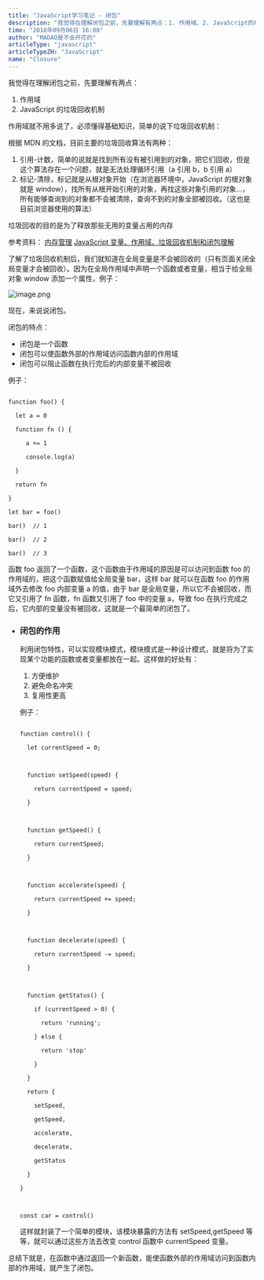 ```yaml
---
title: "JavaScript学习笔记 - 闭包"
description: "我觉得在理解闭包之前，先要理解有两点：1. 作用域、2. JavaScript的垃圾回收机制"
time: "2018年09月06日 16:00"
author: "MADAO是不会开花的"
articleType: "javascript"
articleTypeZH: "JavaScript"
name: "Closure"
---
```


我觉得在理解闭包之前，先要理解有两点：

1.  作用域
2.  JavaScript 的垃圾回收机制

作用域就不用多说了，必须懂得基础知识，简单的说下垃圾回收机制：

根据 MDN 的文档，目前主要的垃圾回收算法有两种：

1. 引用-计数，简单的说就是找到所有没有被引用到的对象，把它们回收，但是这个算法存在一个问题，就是无法处理循环引用（a 引用 b，b 引用 a）
2. 标记-清除，标记就是从根对象开始（在浏览器环境中，JavaScript 的根对象就是 window），找所有从根开始引用的对象，再找这些对象引用的对象...，所有能够查询到的对象都不会被清除，查询不到的对象全部被回收。（这也是目前浏览器使用的算法）

垃圾回收的目的是为了释放那些无用的变量占用的内存

参考资料：
[内存管理](https://developer.mozilla.org/zh-CN/docs/Web/JavaScript/Memory_Management)
[JavaScript 变量、作用域、垃圾回收机制和闭包理解](https://simmin.github.io/2016/10/10/some-js-concept/#%E4%B8%89%E3%80%81%E5%9E%83%E5%9C%BE%E6%94%B6%E9%9B%86)

了解了垃圾回收机制后，我们就知道在全局变量是不会被回收的（只有页面关闭全局变量才会被回收）。因为在全局作用域中声明一个函数或者变量，相当于给全局对象 window 添加一个属性，例子：

![image.png](/caisr.github.io/articlesImages/javascript/closure/image.png)

现在，来说说闭包。

闭包的特点：

- 闭包是一个函数
- 闭包可以使函数外部的作用域访问函数内部的作用域
- 闭包可以阻止函数在执行完后的内部变量不被回收

例子：

```

function foo() {

  let a = 0

  function fn () {

     a += 1

     console.log(a)

  }

  return fn

}

let bar = foo()

bar()  // 1

bar()  // 2

bar()  // 3

```

函数 foo 返回了一个函数，这个函数由于作用域的原因是可以访问到函数 foo 的作用域的，把这个函数赋值给全局变量 bar，这样 bar 就可以在函数 foo 的作用域外去修改 foo 内部变量 a 的值，由于 bar 是全局变量，所以它不会被回收，而它又引用了 fn 函数，fn 函数又引用了 foo 中的变量 a，导致 foo 在执行完成之后，它内部的变量没有被回收，这就是一个最简单的闭包了。

- ### 闭包的作用

  利用闭包特性，可以实现模块模式，模块模式是一种设计模式，就是将为了实现某个功能的函数或者变量都放在一起。这样做的好处有：
    1. 方便维护
    2. 避免命名冲突
    3. 复用性更高

    例子：

    ```

    function control() {

      let currentSpeed = 0;



      function setSpeed(speed) {

        return currentSpeed = speed;

      }



      function getSpeed() {

        return currentSpeed;

      }



      function accelerate(speed) {

        return currentSpeed += speed;

      }



      function decelerate(speed) {

        return currentSpeed -= speed;

      }



      function getStatus() {

        if (currentSpeed > 0) {

          return 'running';

        } else {

          return 'stop'

        }

      }

      return {

        setSpeed,

        getSpeed,

        accelerate,

        decelerate,

        getStatus

      }

    }



    const car = control()

    ```

    这样就封装了一个简单的模块，该模块暴露的方法有 setSpeed,getSpeed 等等，就可以通过这些方法去改变 control 函数中 currentSpeed 变量。

总结下就是，在函数中通过返回一个新函数，能使函数外部的作用域访问到函数内部的作用域，就产生了闭包。
